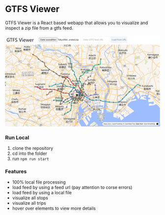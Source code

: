 # GTFS Viewer
GTFS Viewer is a React based webapp that allows you to visualize and inspect a zip file from a gtfs feed.

<img src="screenshot.png" alt="Screenshot">

### Run Local
1. clone the repository
2. cd into the folder
3. run ```npm run start```

### Features
- 100% local file processing
- load feed by using a feed url (pay attention to corse errors)
- load feed by using a local file
- visualize all stops
- visualize all trips
- hover over elements to view more details